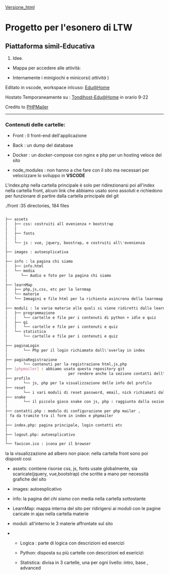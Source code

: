 <!-- @format -->

[Versione_html](README.html)

# Progetto per l'esonero di LTW

## Piattaforma simil-Educativa

1. Idee.

-   Mappa per accedere alle attività:

*   Internamente i minigiochi e minicorsi( _attività_ )

Editato in vscode, workspace inlcuso:
[Edu@Home](Edu@Home.code-workspace)

Hostato Temporaneamente su : [Tondihost-Edu@Home](http://tondihost.ns0.it/front/index.php) in orario 9-22

Credits to [PHPMailer](https://github.com/PHPMailer/PHPMailer)

---

### Contenuti delle cartelle:

-   Front : Il front-end dell'applicazione

-   Back : un dump del database

-   Docker : un docker-compose con nginx e php per un hosting veloce del sito

-   node_modules : non hanno a che fare con il sito ma necessari per velocizzare lo sviluppo in **VSCODE**

L'index.php nella cartella principale è solo per ridirezionarsi poi all'index nella cartella front, alcuni link che abbiamo usato sono assoluti e richiedono per funzionare di partire dalla cartella principale del git

./front :35 directories, 184 files

```bash

├── assets
│   ├── css: costruiti all evenienza + bootstrap
│   │  
│   ├── fonts
│   │  
│   └── js : vue, jquery, boostrap, e costruiti all\'evenienza
│  
├── images : autoesplicativa
│  
├── info : la pagina chi siamo
│   ├── info.html
│   └── media
│      └── Audio e foto per la pagina chi siamo
│  
├── learnMap
│   ├── php,js,css, etc per la lernmap
│   └── materie
│   └── Immagini e file html per la richiesta asincrona della learnmap
│
├── moduli : le varie materie alle quali si viene ridiretti dalla learnmap
│   ├── programmazione
│   │   └── cartelle e file per i contenuti di python + idle e quiz  
│   ├── qi
│   │   └── cartelle e file per i contenuti e quiz
│   └── statistica
│       └── cartelle e file per i contenuti e quiz
│
├── paginaLogin
│       └── Php per il login richiamato dall\'overlay in index
│
├── paginaRegistrazione
│       └── contenuti per la registrazione html,js,php
├── [phpmailer] : abbiamo usato questa repository git
│                           per rendere anche la sezione contatti dell\'index funzionante
├── profilo
│       └── js, php per la visualizzazione delle info del profilo
├── reset
│       └── i vari moduli di reset password, email, nick richiamati dalla sezione profilo
├── snake
│       └── il piccolo gioco snake con js, php : raggiunto dalla sezione divertiti
│  
├── contatti.php : modulo di configurazione per php mailer ,
│ fa da tramite tra il form in index e phpmailer
│
├── index.php: pagina principale, login contatti etc
│
├── logout.php: autoesplicativo
│
└── favicon.ico : icona per il browser
```

la la visualizzazione ad albero non piace: nella cartella front sono poi disposti così

-   assets: contiene risorse css, js, fonts usate globalmente, sia scaricate(jquery, vue,bootstrap) che scritte a mano per necessità grafiche del sito

-   images: autoesplicativo

-   info: la pagina del _chi siamo_ con media nella cartella sottostante

-   LearnMap: mappa interna del sito per ridirigersi ai moduli con le pagine caricate in ajax nella cartella materie

-   moduli: all'interno le 3 materie affrontate sul sito

-   -   Logica : parte di logica con descrizioni ed esercizi

    -   Python: disposta su più cartelle con descrizioni ed esericizi

    -   Statistica: divisa in 3 cartelle, una per ogni livello: intro, base , advanced
